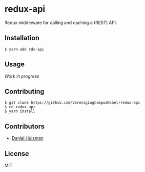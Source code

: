 # redux-api

Redux middleware for calling and caching a (REST) API.

## Installation
```
$ yarn add rdx-api
```

## Usage
*Work in progress*

## Contributing
```
$ git clone https://github.com/VerenigingCampusKabel/redux-api
$ cd redux-api
$ yarn install
```

## Contributors
- [Daniel Huisman](https://github.com/DanielHuisman)

## License
MIT
